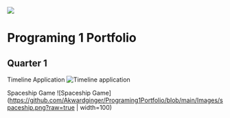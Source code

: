 ![](https://github.com/Akwardginger/Programing1Portfolio/blob/main/Images/banner.png)

# Programing 1 Portfolio

## Quarter 1

Timeline Application
![Timeline application](https://github.com/Akwardginger/Programing1Portfolio/blob/main/Images/timeline.png)

Spaceship Game
![Spaceship Game](https://github.com/Akwardginger/Programing1Portfolio/blob/main/Images/spaceship.png?raw=true | width=100)
